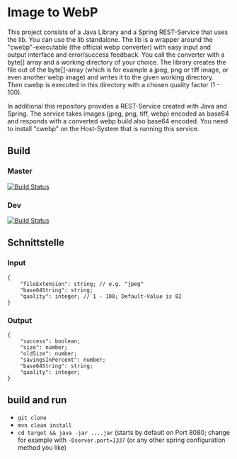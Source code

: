 # Image to WebP

This project consists of a Java Library and a Spring REST-Service that uses the lib. You can use the lib standalone. The lib is a wrapper around the "cwebp"-executable (the official webp converter) with easy input and output interface and error/success feedback. You call the converter with a byte[] array and a working directory of your choice. The library creates the file out of the byte[]-array (which is for example a jpeg, png or tiff image, or even another webp image) and writes it to the given working directory. Then cwebp is executed in this directory with a chosen quality factor (1 - 100).

In additional this repository provides a REST-Service created with Java and Spring. The service takes images (jpeg, png, tiff, webp) encoded as base64 and responds with a converted webp build also base64 encoded. You need to install "cwebp" on the Host-System that is running this service. 

## Build
### Master
[![Build Status](https://travis-ci.com/phip1611/img-to-webp-spring-service.svg?branch=master)](https://travis-ci.com/phip1611/img-to-webp-spring-service)
### Dev
[![Build Status](https://travis-ci.com/phip1611/img-to-webp-spring-service.svg?branch=dev)](https://travis-ci.com/phip1611/img-to-webp-spring-service)

## Schnittstelle
### Input
```
{
    "fileExtension": string; // e.g. "jpeg"
    "base64String": string;
    "quality": integer; // 1 - 100; Default-Value is 82
}
```

### Output
```
{
    "success": boolean;
    "size": number;
    "oldSize": number;
    "savingsInPercent": number;
    "base64String": string;
    "quality": integer;
}
```

## build and run
- `git clone`
- `mvn clean install`
- `cd target && java -jar ....jar` (starts by default on Port 8080; change for example with `-Dserver.port=1337` (or any other spring configuration method you like)
